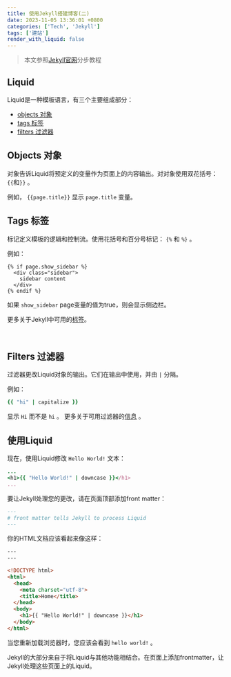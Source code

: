 ```yaml
---
title: 使用Jekyll搭建博客(二)
date: 2023-11-05 13:36:01 +0800
categories: ['Tech', 'Jekyll']
tags: ['建站']
render_with_liquid: false
---
```


> 本文参照[Jekyll官网](https://jekyllrb.com/docs/)分步教程



## Liquid

Liquid是一种模板语言，有三个主要组成部分：

- [objects 对象](#objects-对象)
- [tags 标签](#tags-标签)
- [filters 过滤器](#filters-过滤器)



## Objects 对象

对象告诉Liquid将预定义的变量作为页面上的内容输出。对对象使用双花括号：`{{`和`}}`  。

例如， `{{page.title}}` 显示 `page.title` 变量。



## Tags 标签

标记定义模板的逻辑和控制流。使用花括号和百分号标记： `{%` 和 `%}` 。

例如：


```
{% if page.show_sidebar %}
  <div class="sidebar">
    sidebar content
  </div>
{% endif %}
```


如果 `show_sidebar` page变量的值为true，则会显示侧边栏。

更多关于Jekyll中可用的[标签](https://jekyllrb.com/docs/liquid/tags/)。

​	

## Filters 过滤器

过滤器更改Liquid对象的输出。它们在输出中使用，并由 `|` 分隔。

例如：

```ruby
{{ "hi" | capitalize }}
```

显示 `Hi` 而不是 `hi` 。
更多关于可用过滤器的[信息](https://jekyllrb.com/docs/liquid/filters/) 。



## 使用Liquid

现在，使用Liquid修改 `Hello World!` 文本：

```ruby
...
<h1>{{ "Hello World!" | downcase }}</h1>
...
```

要让Jekyll处理您的更改，请在页面顶部添加front matter：

```markdown
---
# front matter tells Jekyll to process Liquid
---
```

你的HTML文档应该看起来像这样：

```html
---
---

<!DOCTYPE html>
<html>
  <head>
    <meta charset="utf-8">
    <title>Home</title>
  </head>
  <body>
    <h1>{{ "Hello World!" | downcase }}</h1>
  </body>
</html>
```

当您重新加载浏览器时，您应该会看到 `hello world!` 。

Jekyll的大部分来自于将Liquid与其他功能相结合。在页面上添加frontmatter，让Jekyll处理这些页面上的Liquid。